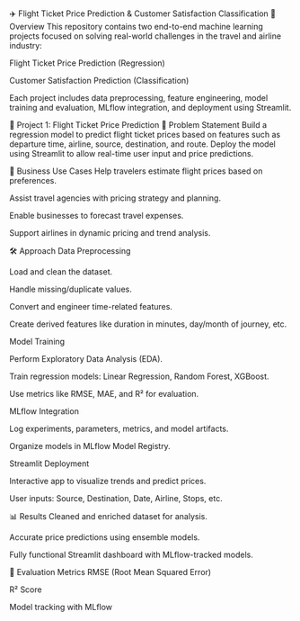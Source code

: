 ✈️ Flight Ticket Price Prediction & Customer Satisfaction Classification
🧠 Overview
This repository contains two end-to-end machine learning projects focused on solving real-world challenges in the travel and airline industry:

Flight Ticket Price Prediction (Regression)

Customer Satisfaction Prediction (Classification)

Each project includes data preprocessing, feature engineering, model training and evaluation, MLflow integration, and deployment using Streamlit.

📌 Project 1: Flight Ticket Price Prediction
📄 Problem Statement
Build a regression model to predict flight ticket prices based on features such as departure time, airline, source, destination, and route. Deploy the model using Streamlit to allow real-time user input and price predictions.

💼 Business Use Cases
Help travelers estimate flight prices based on preferences.

Assist travel agencies with pricing strategy and planning.

Enable businesses to forecast travel expenses.

Support airlines in dynamic pricing and trend analysis.

🛠 Approach
Data Preprocessing

Load and clean the dataset.

Handle missing/duplicate values.

Convert and engineer time-related features.

Create derived features like duration in minutes, day/month of journey, etc.

Model Training

Perform Exploratory Data Analysis (EDA).

Train regression models: Linear Regression, Random Forest, XGBoost.

Use metrics like RMSE, MAE, and R² for evaluation.

MLflow Integration

Log experiments, parameters, metrics, and model artifacts.

Organize models in MLflow Model Registry.

Streamlit Deployment

Interactive app to visualize trends and predict prices.

User inputs: Source, Destination, Date, Airline, Stops, etc.

📊 Results
Cleaned and enriched dataset for analysis.

Accurate price predictions using ensemble models.

Fully functional Streamlit dashboard with MLflow-tracked models.

🧪 Evaluation Metrics
RMSE (Root Mean Squared Error)

R² Score

Model tracking with MLflow
